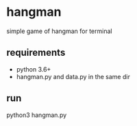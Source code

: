 # hangman
simple game of hangman for terminal

## requirements
- python 3.6+
- hangman.py and data.py in the same dir

## run
python3 hangman.py
